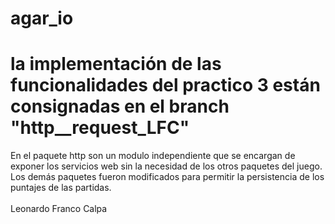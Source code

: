 # agar_io
# la implementación de las funcionalidades del practico 3 están consignadas en el branch "http__request_LFC"
En el paquete http son un modulo independiente que se encargan de exponer los servicios web sin la necesidad de los otros paquetes del juego. Los demás paquetes fueron modificados para permitir la persistencia de los puntajes de las partidas. 
<br><br>Leonardo Franco Calpa
